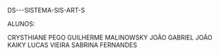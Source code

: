 DS---SISTEMA-SIS-ART-S

ALUNOS:

CRYSTHIANE PEGO
GUILHERME MALINOWSKY
JOÃO GABRIEL
JOÃO KAIKY
LUCAS VIEIRA
SABRINA FERNANDES
